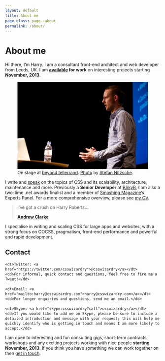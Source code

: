 ```yaml
---
layout: default
title: About me
page-class: page--about
permalink: /about/
---
```


# About me

Hi there, I’m Harry. I am a consultant front-end architect and web developer
from Leeds, UK. I am **[available](mailto:harry@csswizardry.com?subject=Let’s%20work%20together)
for work** on interesting projects starting **November, 2013**.

<figure>
  <img src="/img/content/me.jpg" alt="">
  <figcaption>On stage at <a href="http://2013.beyondtellerrand.com/">beyond tellerrand</a>.
  <a href="http://www.flickr.com/photos/stn1978/8899790026/">Photo</a> by
  <a href="https://twitter.com/stn1978">Stefan Nitzsche</a>.</figcaption>
</figure>

I write and [speak](/speaking/) on the topics of CSS and its scalability,
architecture, maintenance and more. Previously a <b>Senior Developer</b> at
[BSkyB](http://en.wikipedia.org/wiki/BSkyB), I am also a two-time .net awards
finalist and a member of [Smashing Magazine](http://www.smashingmagazine.com/)’s
Experts Panel. For a more comprehensive overview, please see [my CV](/csscv/).

<div class="island">
    <blockquote class="delta">
        <p>I’ve got a crush on Harry Roberts…</p>
        <b class="source"><a href="http://unfinished.bz/11">Andrew Clarke</a></b>
    </blockquote>
</div>

I specialise in writing and scaling CSS for large apps and websites, with a
strong focus on OOCSS, pragmatism, front-end performance and powerful and rapid
development.

## Contact

<dl>

    <dt>Twitter: <a href="https://twitter.com/csswizardry">@csswizardry</a></dt>
    <dd>For informal, quick contact and questions, feel free to fire me a
    Tweet!</dd>

    <dt>Email: <a href="mailto:harry@csswizardry.com">harry@csswizardry.com</a></dt>
    <dd>For longer enquiries and questions, send me an email.</dd>

    <dt>Skype: <a href="skype:csswizardry?call">csswizardry</a></dt>
    <dd>If you would like to add me on Skype, please be sure to include a
    detailed introduction and message with your request; this will help me
    quickly identify who is getting in touch and means I am more likely to
    accept.</dd>

</dl>

I am open to interesting and fun consulting gigs, short-term contracts,
workshops and any exciting projects working with nice people **starting November,
2013**. If you think you have something we can work together on then
[get in touch](mailto:harry@csswizardry.com).
